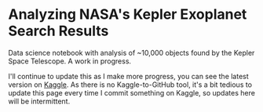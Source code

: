 # Analyzing NASA's Kepler Exoplanet Search Results
Data science notebook with analysis of ~10,000 objects found by the Kepler Space Telescope. A work in progress.

I'll continue to update this as I make more progress, you can see the latest version on [Kaggle](https://www.kaggle.com/kirktobridge/analyzing-nasa-s-kepler-exoplanet-search-results/). As there is no Kaggle-to-GitHub tool, it's a bit tedious to update this page every time I commit something on Kaggle, so updates here will be intermittent.
